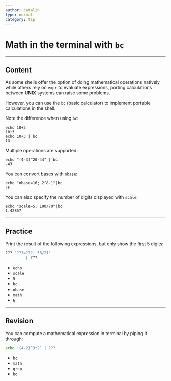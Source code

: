 ```yaml
---
author: catalin
type: normal
category: tip
---
```


# Math in the terminal with `bc`


---

## Content

As some shells offer the option of doing mathematical operations natively while others rely on `expr` to evaluate expressions, porting calculations between **UNIX** systems can raise some problems.

However, you can use the `bc` (basic calculator) to implement portable calculations in the shell.

Note the difference when using `bc`:

```plain-text
echo 10+3
10+3
echo 10+3 | bc
13
```

Multiple operations are supported:

```plain-text
echo "(4-3)^20-44" | bc
-43
```

You can convert bases with `obase`:

```plain-text
echo "obase=16; 2^8-1"|bc
FF
```

You can also specify the number of digits displayed with `scale`:

```plain-text
echo "scale=5; 100/70"|bc
1.42857
```


---

## Practice

Print the result of the following expressions, but only show the first 5 digits:

```bash
??? "???=???; 58/21" 
         | ???
```

- `echo`
- `scale`
- `5`
- `bc`
- `obase`
- `math`
- `6`


---

## Revision

You can compute a mathematical expression in terminal by piping it through:

```bash
echo '(4-2)^3*2` | ???
```

- `bc`
- `math`
- `grep`
- `bo`
 
